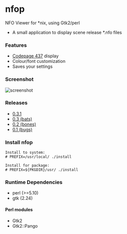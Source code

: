 # nfop
NFO Viewer for *nix, using Gtk2/perl
* A small application to display scene release *.nfo files

### Features
* [Codepage 437](https://en.wikipedia.org/wiki/Code_page_437) display
* Colour/font customization
* Saves your settings

### Screenshot
![screenshot](https://cloud.githubusercontent.com/assets/1535179/6919067/be341eee-d7ab-11e4-8ad2-9a88b85440de.png)

### Releases
* [0.3.1](https://github.com/Jigoku/nfop/releases/tag/0.3.1)
* [0.3 (bats)](https://github.com/Jigoku/nfop/releases/tag/0.3)
* [0.2 (bones)](https://github.com/Jigoku/nfop/releases/tag/0.2)
* [0.1 (bugs)](https://github.com/Jigoku/nfop/releases/tag/0.1)

### Install nfop
```
Install to system:
# PREFIX=/usr/local/ ./install

Install for package:
# PREFIX=${PKGDIR}/usr/ ./install

```

### Runtime Dependencies
* perl (>=5.10)
* gtk (2.24)

#### Perl modules
* Gtk2
* Gtk2::Pango
